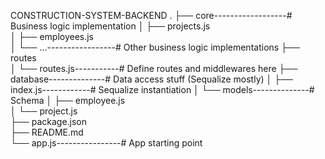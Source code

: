 CONSTRUCTION-SYSTEM-BACKEND
.
├── core------------------# Business logic implementation
│ ├── projects.js  
│ ├── employees.js  
│ └── ...-----------------# Other business logic implementations
├── routes  
│ └── routes.js-----------# Define routes and middlewares here
├── database--------------# Data access stuff (Sequalize mostly)
│ ├── index.js------------# Sequalize instantiation
│ └── models--------------# Schema
│ ├── employee.js  
│ └── project.js  
├── package.json  
├── README.md  
└── app.js----------------# App starting point
